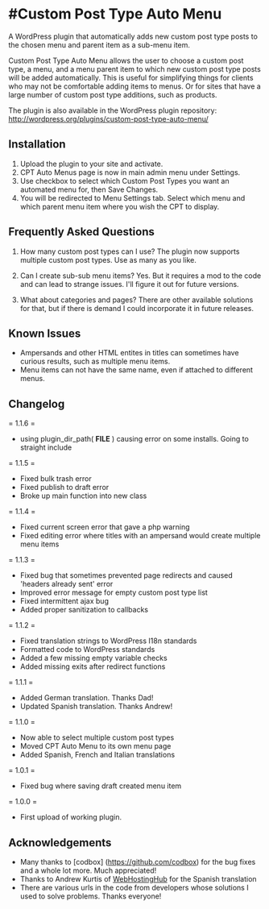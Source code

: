 #Custom Post Type Auto Menu
=============

A WordPress plugin that automatically adds new custom post type posts to the chosen menu and parent item as a sub-menu item.

Custom Post Type Auto Menu allows the user to choose a custom post type, a menu, and a menu parent item to which new custom post type posts
will be added automatically. This is useful for simplifying things for clients who may not be comfortable adding items to menus. Or
for sites that have a large number of custom post type additions, such as products.

The plugin is also available in the WordPress plugin repository: http://wordpress.org/plugins/custom-post-type-auto-menu/


## Installation

1. Upload the plugin to your site and activate.
2. CPT Auto Menus page is now in main admin menu under Settings.
3. Use checkbox to select which Custom Post Types you want an automated menu for, then Save Changes.
4. You will be redirected to Menu Settings tab. Select which menu and which parent menu item where you wish the CPT to display.


## Frequently Asked Questions

1. How many custom post types can I use?
The plugin now supports multiple custom post types. Use as many as you like.

2. Can I create sub-sub menu items?
Yes. But it requires a mod to the code and can lead to strange issues. I'll figure it out for future versions.

3. What about categories and pages?
There are other available solutions for that, but if there is demand I could incorporate it in future releases.


## Known Issues

* Ampersands and other HTML entites in titles can sometimes have curious results, such as multiple menu items.
* Menu items can not have the same name, even if attached to different menus.


## Changelog

= 1.1.6 =
* using plugin_dir_path( __FILE__ ) causing error on some installs. Going to straight include

= 1.1.5 =
* Fixed bulk trash error
* Fixed publish to draft error
* Broke up main function into new class

= 1.1.4 =
* Fixed current screen error that gave a php warning
* Fixed editing error where titles with an ampersand would create multiple menu items

= 1.1.3 =
* Fixed bug that sometimes prevented page redirects and caused 'headers already sent' error
* Improved error message for empty custom post type list
* Fixed intermittent ajax bug
* Added proper sanitization to callbacks

= 1.1.2 =
* Fixed translation strings to WordPress I18n standards
* Formatted code to WordPress standards
* Added a few missing empty variable checks
* Added missing exits after redirect functions

= 1.1.1 =
* Added German translation. Thanks Dad!
* Updated Spanish translation. Thanks Andrew!

= 1.1.0 =
* Now able to select multiple custom post types
* Moved CPT Auto Menu to its own menu page
* Added Spanish, French and Italian translations

= 1.0.1 =
* Fixed bug where saving draft created menu item

= 1.0.0 =
* First upload of working plugin.


## Acknowledgements

* Many thanks to [codbox] (https://github.com/codbox) for the bug fixes and a whole lot more. Much appreciated!
* Thanks to Andrew Kurtis of [WebHostingHub](http://www.webhostinghub.com/) for the Spanish translation
* There are various urls in the code from developers whose solutions I used to solve problems. Thanks everyone!


